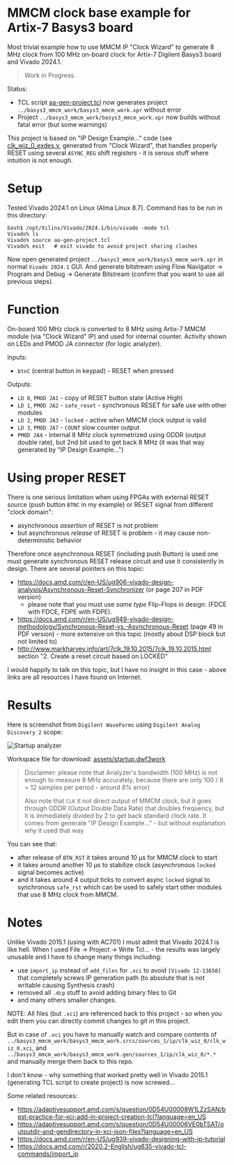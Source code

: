 # MMCM clock base example for Artix-7 Basys3 board

Most trivial example how to use MMCM IP "Clock Wizard" to generate 8 MHz clock from 100 MHz on-board
clock for Artix-7 Digilent Basys3 board and Vivado 2024.1.

> Work in Progress.

Status:
- TCL script [aa-gen-project.tcl](aa-gen-project.tcl) now generates project `../basys3_mmcm_work/basys3_mmcm_work.xpr`
  without error
- Project `../basys3_mmcm_work/basys3_mmcm_work.xpr` now builds without fatal error (but some warnings)

This project is based on "IP Design Example..." code (see
[clk_wiz_0_exdes.v](clk_wiz_0_exdes.v), generated from "Clock Wizard", that
handles properly RESET using several `ASYNC_REG` shift registers - it is serous
stuff where intuition is not enough.

# Setup

Tested Vivado 2024.1 on Linux (Alma Linux 8.7). Command has to be run in this directory:
```shell
bash$ /opt/Xilinx/Vivado/2024.1/bin/vivado -mode tcl
Vivado% ls
Vivado% source aa-gen-project.tcl
Vivado% exit   # exit vivado to avoid project sharing clashes
```

Now open generated project `../basys3_mmcm_work/basys3_mmcm_work.xpr` in normal `Vivado 2024.1` GUI.
And generate bitstream using Flow Navigator -> Program and Debug -> Generate Bitstream (confirm
that you want to use all previous steps).

# Function

On-board 100 MHz clock is converted to 8 MHz using Artix-7 MMCM module (via
"Clock Wizard" IP) and used for internal counter.  Activity shown on LEDs and
PMOD JA connector (for logic analyzer).

Inputs:
- `btnC` (central button in keypad) - RESET when pressed

Outputs:
- `LD 0`, `PMOD JA1` - copy of RESET button state (Active High)
- `LD 1`, `PMOD JA2` - `safe_reset` - synchronous RESET for safe use with other modules
- `LD 2`, `PMOD JA3` - `locked` - active when MMCM clock output is valid
- `LD 3`, `PMOD JA7` - `COUNT` slow counter output
- `PMOD JA4` - internal 8 MHz clock symmetrized using ODDR (output double rate), but 2nd bit used to get back
   8 MHz (it was that way generated by "IP Design Example...")

# Using proper RESET

There is one serious limitation when using FPGAs with external RESET source (push button `BTNC` in my example)
or RESET signal from different "clock domain":
- asynchronous *assertion*  of RESET is not problem
- but asynchronous *release* of RESET is problem - it may cause non-deterministic behavior

Therefore once asynchronous RESET (including push Button) is used one must generate synchronous
RESET release circuit and use it consistently in design. There are several pointers on this topic:

* https://docs.amd.com/r/en-US/ug906-vivado-design-analysis/Asynchronous-Reset-Synchronizer (or page 207
  in PDF version)
  - please note that you must use *same type* Flip-Flops in design:
    (FDCE with FDCE, FDPE with FDPE).
* https://docs.amd.com/r/en-US/ug949-vivado-design-methodology/Synchronous-Reset-vs.-Asynchronous-Reset (page 49
  in PDF version) - more extensive on this topic (mostly about DSP block but not limited to)
* http://www.markharvey.info/art/7clk_19.10.2015/7clk_19.10.2015.html
  section "2. Create a reset circuit based on LOCKED"

I would happily to talk on this topic, but I have no insight in this case -
above links are all resources I have found on Internet.

# Results

Here is screenshot from `Digilent WaveForms` using `Digilent Analog Discovery 2` scope:

![Startup analyzer](assets/startup-analyzer.png)

Workspace file for download: [assets/startup.dwf3work](assets/startup.dwf3work)

> Disclaimer: please note that Analyzer's bandwidth (100 MHz) is not enough to measure
> 8 MHz accurately, because there are only 100 / 8 = 12 samples per period - around 8% error)
>
> Also note that `CLK` it not direct output of MMCM clock, but it goes through ODDR (Output Double
> Data Rate) that doubles frequency, but it is immediately divided by 2 to get back standard clock rate.
> It comes from generate "IP Design Example..." - but without explanation why it used that way

You can see that:
- after release of `BTN_RST` it takes around 10 µs for MMCM clock to start
- it takes around another 10 µs to stabilize clock (asynchronous `locked` signal becomes active)
- and it takes around 4 output ticks to convert async `locked` signal to synchronous `safe_rst` which
  can be used to safely start other modules that use 8 MHz clock from MMCM.

# Notes

Unlike Vivado 2015.1 (using with AC701) I must admit that Vivado 2024.1 is like
hell. When I used File -> Project -> Write Tcl...  - the results was largely
unusable and I have to change many things including:

- use `import_ip` instead of `add_files` for `.xci` to avoid `[Vivado 12-13650]` that completely
  screws IP generation path (to absolute that is not writable causing Synthesis crash)
- removed all `.dcp` stuff to avoid adding binary files to Git
- and many others smaller changes.

NOTE: All files (but `.xci`) are referenced back to this project - so when you edit them  you can
directly commit changes to git in this project.

But in case of `.xci` you have to manually watch and compare contents
of `../basys3_mmcm_work/basys3_mmcm_work.srcs/sources_1/ip/clk_wiz_0/clk_wiz_0.xci`,
and  `../basys3_mmcm_work/basys3_mmcm_work.gen/sources_1/ip/clk_wiz_0/*.*` and manually
merge them back to this repo.

I don't know - why something that worked pretty well in Vivado 2015.1
(generating TCL script to create project) is now screwed...

Some related resources:
- https://adaptivesupport.amd.com/s/question/0D54U00008W1LZzSAN/best-practice-for-xci-add-in-project-creation-tcl?language=en_US
- https://adaptivesupport.amd.com/s/question/0D54U00006VE0bTSAT/outputdir-and-gendirectory-in-xci-json-files?language=en_US
- https://docs.amd.com/r/en-US/ug939-vivado-designing-with-ip-tutorial
- https://docs.amd.com/r/2020.2-English/ug835-vivado-tcl-commands/import_ip
